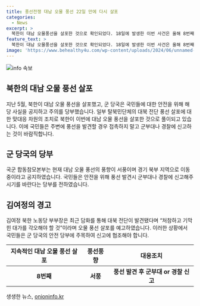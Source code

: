 ```yaml
---
title: 풍선전쟁 대남 오물 풍선 22일 만에 다시 살포
categories:
  - News
excerpt: >
  북한이 대남 오물풍선을 살포한 것으로 확인되었다. 18일에 발생한 이번 사건은 올해 8번째 사례로, 남쪽으로 오물풍선을 날려 보낸 지난달 26일 이후 두 번째다. 군은 풍향이 서풍이며 경기 북부 지역으로 향하고 있다고 전했으며, 국민들에게 발견 시 접촉 대신 신고를 당부했다. 또한 이번 사건은 탈북민단체의 대북 전단풍선 살포에 대한 북한의 맞대응으로 해석되고 있다. 김여정 북한 노동당 부부장은 이에 앞서 대북 전단이 다수 발견된 것에 대해 처참하고 기막힌 대가를 각오해야 할 것이라며 오물풍선 살포를 예고한 적이 있다.
feature_text: >
  북한이 대남 오물풍선을 살포한 것으로 확인되었다. 18일에 발생한 이번 사건은 올해 8번째 사례로, 남쪽으로 오물풍선을 날려 보낸 지난달 26일 이후 두 번째다. 군은 풍향이 서풍이며 경기 북부 지역으로 향하고 있다고 전했으며, 국민들에게 발견 시 접촉 대신 신고를 당부했다. 또한 이번 사건은 탈북민단체의 대북 전단풍선 살포에 대한 북한의 맞대응으로 해석되고 있다. 김여정 북한 노동당 부부장은 이에 앞서 대북 전단이 다수 발견된 것에 대해 처참하고 기막힌 대가를 각오해야 할 것이라며 오물풍선 살포를 예고한 적이 있다.
image: 'https://www.behealthy4u.com/wp-content/uploads/2024/06/unnamed-file.png'
---
```


<p><img src="https://www.behealthy4u.com/wp-content/uploads/2024/06/unnamed-file.png" alt="info 속보" /></p>

<h2 data-ke-size="size26">북한의 대남 오물 풍선 살포</h2>

<p data-ke-size="size16">지난 5월, 북한이 대남 오물 풍선을 살포했고, 군 당국은 국민들에 대한 안전을 위해 해당 사실을 공지하고 주의를 당부했습니다. 일부 탈북민단체의 대북 전단 풍선 살포에 대한 맞대응 차원의 조치로 북한이 이번에 대남 오물 풍선을 살포한 것으로 풀이되고 있습니다. 이에 국민들은 주변에 풍선을 발견할 경우 접촉하지 말고 군부대나 경찰에 신고하는 것이 바람직합니다.</p>

<h2 data-ke-size="size26">군 당국의 당부</h2>

<p data-ke-size="size16">국군 합동참모본부는 현재 대남 오물 풍선의 풍향이 서풍이며 경기 북부 지역으로 이동 중이라고 공지하였습니다. 국민들은 안전을 위해 풍선 발견시 군부대나 경찰에 신고해주시기를 바란다는 당부를 전하였습니다.</p>

<h2 data-ke-size="size26">김여정의 경고</h2>

<p data-ke-size="size16">김여정 북한 노동당 부부장은 최근 담화를 통해 대북 전단이 발견됐다며 “처참하고 기막힌 대가를 각오해야 할 것”이라며 오물 풍선 살포를 예고하였습니다. 이러한 상황에서 국민들은 군 당국의 안전 당부에 주목하여 신고에 협조해야 합니다.</p>

<table>
<thead>
<tr>
<th>지속적인 대남 오물 풍선 살포</th>
<th>풍선풍향</th>
<th>대응조치</th>
</tr>
</thead>
<tbody>
<tr>
<td style="text-align: center; height: 17px;"><b>8번째</b></td>
<td style="text-align: center; height: 17px;"><b>서풍</b></td>
<td style="text-align: center; height: 17px;"><b>풍선 발견 후 군부대 or 경찰 신고</b></td>
</tr>
</tbody>
</table>
생생한 뉴스, <a href="https://onioninfo.kr" rel="dofollow">onioninfo.kr</a>


